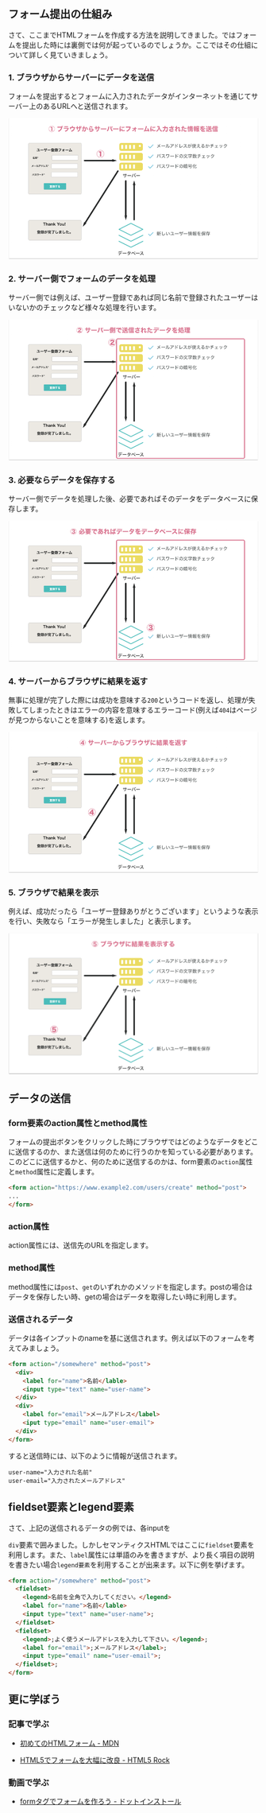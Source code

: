 ## フォーム提出の仕組み

さて、ここまでHTMLフォームを作成する方法を説明してきました。ではフォームを提出した時には裏側では何が起っているのでしょうか。ここではその仕組について詳しく見ていきましょう。

### 1. ブラウザからサーバーにデータを送信

フォームを提出するとフォームに入力されたデータがインターネットを通じてサーバー上のあるURLへと送信されます。

![フォーム提出の仕組み1](./images/how-form-works-1.png)

### 2. サーバー側でフォームのデータを処理

サーバー側では例えば、ユーザー登録であれば同じ名前で登録されたユーザーはいないかのチェックなど様々な処理を行います。

![フォーム提出の仕組み2](./images/how-form-works-2.png)

### 3. 必要ならデータを保存する

サーバー側でデータを処理した後、必要であればそのデータをデータベースに保存します。

![フォーム提出の仕組み3](./images/how-form-works-3.png)

### 4. サーバーからブラウザに結果を返す

無事に処理が完了した際には成功を意味する`200`というコードを返し、処理が失敗してしまったときはエラーの内容を意味するエラーコード(例えば`404`はページが見つからないことを意味する)を返します。

![フォーム提出の仕組み4](./images/how-form-works-4.png)

### 5. ブラウザで結果を表示

例えば、成功だったら「ユーザー登録ありがとうございます」というような表示を行い、失敗なら「エラーが発生しました」と表示します。

![フォーム提出の仕組み5](./images/how-form-works-5.png)

## データの送信

### form要素のaction属性とmethod属性

フォームの提出ボタンをクリックした時にブラウザではどのようなデータをどこに送信するのか、また送信は何のために行うのかを知っている必要があります。このどこに送信するかと、何のために送信するのかは、form要素の`action`属性と`method`属性に定義します。

```html
<form action="https://www.example2.com/users/create" method="post">
...
</form>
```

### action属性

action属性には、送信先のURLを指定します。

### method属性

method属性には`post`、`get`のいずれかのメソッドを指定します。postの場合はデータを保存したい時、getの場合はデータを取得したい時に利用します。

### 送信されるデータ

データは各インプットのnameを基に送信されます。例えば以下のフォームを考えてみましょう。

```html
<form action="/somewhere" method="post">
  <div>
    <label for="name">名前</lable>
    <input type="text" name="user-name">
  </div>
  <div>
    <label for="email">メールアドレス</label>
    <iput type="email" name="user-email">
  </div>
</form>
```

すると送信時には、以下のように情報が送信されます。

```
user-name="入力された名前"
user-email="入力されたメールアドレス"
```

## fieldset要素とlegend要素

さて、上記の送信されるデータの例では、各inputを

`div`要素で囲みました。しかしセマンティクスHTMLではここに`fieldset`要素を利用します。また、`label`属性には単語のみを書きますが、より長く項目の説明を書きたい場合`legend要素`を利用することが出来ます。以下に例を挙げます。


```html
<form action="/somewhere" method="post">
  <fieldset>
    <legend>名前を全角で入力してください。</legend>
    <label for="name">名前</lable>
    <input type="text" name="user-name">;
  </fieldset>
  <fieldset>
    <legend>;よく使うメールアドレスを入力して下さい。</legend>;
    <label for="email">;メールアドレス</label>;
    <input type="email" name="user-email">;
  </fieldset>;
</form>
```

## 更に学ぼう

### 記事で学ぶ

- [初めてのHTMLフォーム - MDN](https://developer.mozilla.org/ja/docs/Learn/HTML/Forms/Your_first_HTML_form)

- [HTML5でフォームを大幅に改良 - HTML5 Rock](https://www.html5rocks.com/ja/tutorials/forms/html5forms/)

### 動画で学ぶ

- [formタグでフォームを作ろう - ドットインストール](https://dotinstall.com/lessons/basic_html_v3/31617)
